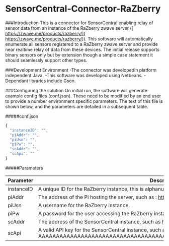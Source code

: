 # SensorCentral-Connector-RaZberry

###Introduction
This is a connector for SensorCentral enabling relay of sensor data from an instance of the RaZberry zwave server ([ https://zwave.me/products/razberry/]( https://zwave.me/products/razberry/)).
This software will automatically enumerate all sensors registered to a RaZberry zwave server and provide near realtime relay of data from these devices.
The initial release supports binary sensors only but by extension though a simple case statement it should seamlessly support other types.

###Development Environment
-The connector was developedin platform independent Java. 
-This software was developed using Netbeans. 
-Dependant libraries include Gson.

###Configuring the solution
On initial run, the software will generate example config files (conf.json). These need to be modified by an end user to provide a number environment specific parameters.
The text of this file is shown below, and the parameters are detailed in a subsequent table. 

#####conf.json
```javascript
{
  "instanceID": "",
  "piAddr": "",
  "piUsn": "",
  "piPw": "",
  "scAddr": "",
  "scApi": ""
}
```

#####Parameters

Parameter  | Description
------------- | -------------
instanceID  | A unique ID for the RaZberry instance, this is alphanumeric and random such as Hs8dKSh69sd.
piAddr  | The address of the Pi hosting the server, such as : http://127.0.0.1:8083.
piUsn | A username for the RaZberry instance.
piPw | A password for the user accessing the RaZberry instance.
scAddr | The address of the SensorCentral instance, such as  https://HOSTSERVER.EXAMPLE/SensorCentral/REST/
scApi | A valid API key for the SensorCentral instance, such as: AAAAAAAAAAAAAAAAAAAAAAAAAAAAAAAAAAAAAAAAAAAAAAAAAAAAAAAAAAAAAAAAAAAAAAA
